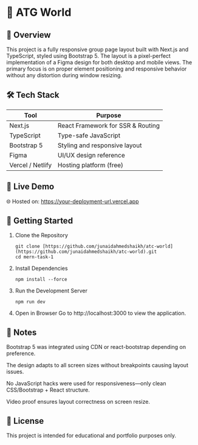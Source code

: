 
# 📱 ATG World

## 🚀 Overview
This project is a fully responsive group page layout built with Next.js and TypeScript, styled using Bootstrap 5. The layout is a pixel-perfect implementation of a Figma design for both desktop and mobile views. The primary focus is on proper element positioning and responsive behavior without any distortion during window resizing.



## 🛠️ Tech Stack

| Tool             | Purpose                           |
| ---------------- | --------------------------------- |
| Next.js          | React Framework for SSR & Routing |
| TypeScript       | Type-safe JavaScript              |
| Bootstrap 5      | Styling and responsive layout     |
| Figma            | UI/UX design reference            |
| Vercel / Netlify | Hosting platform (free)           |

## 🔗 Live Demo
🌐 Hosted on: https://your-deployment-url.vercel.app

## 📁 Getting Started

1. Clone the Repository
    ```
   git clone [https://github.com/junaidahmedshaikh/atc-world](https://github.com/junaidahmedshaikh/atc-world).git
   cd mern-task-1
   ```  
2. Install Dependencies
    ```
    npm install --force

    ```

3. Run the Development Server

    ```
    npm run dev
    ```

4. Open in Browser
Go to http://localhost:3000 to view the application.


## 📌 Notes
Bootstrap 5 was integrated using CDN or react-bootstrap depending on preference.

The design adapts to all screen sizes without breakpoints causing layout issues.

No JavaScript hacks were used for responsiveness—only clean CSS/Bootstrap + React structure.

Video proof ensures layout correctness on screen resize.

## 📝 License
This project is intended for educational and portfolio purposes only.



 

